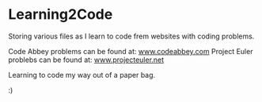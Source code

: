 # Learning2Code
Storing various files as I learn to code frem websites with coding problems.

Code Abbey problems can be found at: www.codeabbey.com
Project Euler problebs can be found at: www.projecteuler.net

Learning to code my way out of a paper bag.

:)

